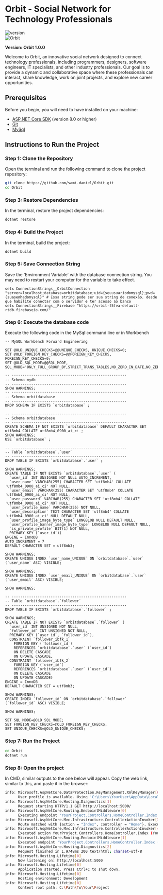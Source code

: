 # Orbit - Social Network for Technology Professionals
![version](https://img.shields.io/badge/version-1_0_0-black.svg) <br>
![Orbit](https://img.shields.io/badge/Orbit-black.svg)

**Version: Orbit 1.0.0**

Welcome to Orbit, an innovative social network designed to connect technology professionals, including programmers, designers, software engineers, IT specialists, and other industry professionals. Our goal is to provide a dynamic and collaborative space where these professionals can interact, share knowledge, work on joint projects, and explore new career opportunities.

## Prerequisites

Before you begin, you will need to have installed on your machine:

- [ASP.NET Core SDK](https://dotnet.microsoft.com/download) (version 8.0 or higher)
- [Git](https://git-scm.com/downloads)
- [MySql](https://dev.mysql.com/downloads/mysql/)

## Instructions to Run the Project

### Step 1: Clone the Repository

Open the terminal and run the following command to clone the project repository:

``` sh
git clone https://github.com/sami-daniel/Orbit.git
cd Orbit
```

### Step 3: Restore Dependencies
In the terminal, restore the project dependencies:
``` sh
dotnet restore
```

### Step 4: Build the Project
In the terminal, build the project:
``` sh
dotnet build
```

### Step 5: Save Connection String
Save the 'Environment Variable' with the database connection string.
You may need to restart your computer for the variable to take effect.
``` PowerSheel
setx ConnectionStrings__OrbitConnection "server=localhost;database=orbitdatabase;uid={seuusuariodomysql};pwd={suasenhadomysql}" # Essa string pode ser sua string de conexão, desde que habilite conectar com o servidor e ter acesso ao banco
setx ConnectionStrings__Firebase "https://orbit-f5fea-default-rtdb.firebaseio.com/"
```

### Step 6: Execute the database code
Execute the following code in the MySql command line or in Workbench
``` MySqlCmd
-- MySQL Workbench Forward Engineering

SET @OLD_UNIQUE_CHECKS=@@UNIQUE_CHECKS, UNIQUE_CHECKS=0;
SET @OLD_FOREIGN_KEY_CHECKS=@@FOREIGN_KEY_CHECKS, FOREIGN_KEY_CHECKS=0;
SET @OLD_SQL_MODE=@@SQL_MODE, SQL_MODE='ONLY_FULL_GROUP_BY,STRICT_TRANS_TABLES,NO_ZERO_IN_DATE,NO_ZERO_DATE,ERROR_FOR_DIVISION_BY_ZERO,NO_ENGINE_SUBSTITUTION';

-- -----------------------------------------------------
-- Schema mydb
-- -----------------------------------------------------
SHOW WARNINGS;
-- -----------------------------------------------------
-- Schema orbitdatabase
-- -----------------------------------------------------
DROP SCHEMA IF EXISTS `orbitdatabase` ;

-- -----------------------------------------------------
-- Schema orbitdatabase
-- -----------------------------------------------------
CREATE SCHEMA IF NOT EXISTS `orbitdatabase` DEFAULT CHARACTER SET utf8mb4 COLLATE utf8mb4_0900_ai_ci ;
SHOW WARNINGS;
USE `orbitdatabase` ;

-- -----------------------------------------------------
-- Table `orbitdatabase`.`user`
-- -----------------------------------------------------
DROP TABLE IF EXISTS `orbitdatabase`.`user` ;

SHOW WARNINGS;
CREATE TABLE IF NOT EXISTS `orbitdatabase`.`user` (
  `user_id` INT UNSIGNED NOT NULL AUTO_INCREMENT,
  `user_name` VARCHAR(255) CHARACTER SET 'utf8mb4' COLLATE 'utf8mb4_0900_ai_ci' NOT NULL,
  `user_email` VARCHAR(255) CHARACTER SET 'utf8mb4' COLLATE 'utf8mb4_0900_ai_ci' NOT NULL,
  `user_password` VARCHAR(255) CHARACTER SET 'utf8mb4' COLLATE 'utf8mb4_0900_ai_ci' NOT NULL,
  `user_profile_name` VARCHAR(255) NOT NULL,
  `user_description` TEXT CHARACTER SET 'utf8mb4' COLLATE 'utf8mb4_0900_ai_ci' NULL DEFAULT NULL,
  `user_profile_image_byte_type` LONGBLOB NULL DEFAULT NULL,
  `user_profile_banner_image_byte_type` LONGBLOB NULL DEFAULT NULL,
  `is_private_profile` BIT(1) NOT NULL,
  PRIMARY KEY (`user_id`))
ENGINE = InnoDB
AUTO_INCREMENT = 7
DEFAULT CHARACTER SET = utf8mb3;

SHOW WARNINGS;
CREATE UNIQUE INDEX `user_name_UNIQUE` ON `orbitdatabase`.`user` (`user_name` ASC) VISIBLE;

SHOW WARNINGS;
CREATE UNIQUE INDEX `user_email_UNIQUE` ON `orbitdatabase`.`user` (`user_email` ASC) VISIBLE;

SHOW WARNINGS;

-- -----------------------------------------------------
-- Table `orbitdatabase`.`follower`
-- -----------------------------------------------------
DROP TABLE IF EXISTS `orbitdatabase`.`follower` ;

SHOW WARNINGS;
CREATE TABLE IF NOT EXISTS `orbitdatabase`.`follower` (
  `user_id` INT UNSIGNED NOT NULL,
  `follower_id` INT UNSIGNED NOT NULL,
  PRIMARY KEY (`user_id`, `follower_id`),
  CONSTRAINT `follower_ibfk_1`
    FOREIGN KEY (`follower_id`)
    REFERENCES `orbitdatabase`.`user` (`user_id`)
    ON DELETE CASCADE
    ON UPDATE CASCADE,
  CONSTRAINT `follower_ibfk_2`
    FOREIGN KEY (`user_id`)
    REFERENCES `orbitdatabase`.`user` (`user_id`)
    ON DELETE CASCADE
    ON UPDATE CASCADE)
ENGINE = InnoDB
DEFAULT CHARACTER SET = utf8mb3;

SHOW WARNINGS;
CREATE INDEX `follower_id` ON `orbitdatabase`.`follower` (`follower_id` ASC) VISIBLE;

SHOW WARNINGS;

SET SQL_MODE=@OLD_SQL_MODE;
SET FOREIGN_KEY_CHECKS=@OLD_FOREIGN_KEY_CHECKS;
SET UNIQUE_CHECKS=@OLD_UNIQUE_CHECKS;
```

### Step 7: Run the Project
``` sh
cd Orbit
dotnet run
```

### Step 8: Open the project
In CMD, similar outputs to the one below will appear. Copy the web link, similar to this, and paste it in the browser:
``` sh
info: Microsoft.AspNetCore.DataProtection.KeyManagement.XmlKeyManager[0]
      User profile is available. Using 'C:\Users\YourUser\AppData\Local\ASP.NET\DataProtection-Keys' as key repository and Windows DPAPI to encrypt keys at rest.
info: Microsoft.AspNetCore.Hosting.Diagnostics[1]
      Request starting HTTP/1.1 GET http://localhost:5000/
info: Microsoft.AspNetCore.Routing.EndpointMiddleware[0]
      Executing endpoint 'YourProject.Controllers.HomeController.Index (YourProject)'
info: Microsoft.AspNetCore.Mvc.Infrastructure.ControllerActionInvoker[3]
      Route matched with {action = "Index", controller = "Home"}. Executing controller action with signature Microsoft.AspNetCore.Mvc.IActionResult Index() on controller YourProject.Controllers.HomeController (YourProject).
info: Microsoft.AspNetCore.Mvc.Infrastructure.ControllerActionInvoker[4]
      Executed action YourProject.Controllers.HomeController.Index (YourProject) in 0.5894ms
info: Microsoft.AspNetCore.Routing.EndpointMiddleware[1]
      Executed endpoint 'YourProject.Controllers.HomeController.Index (YourProject)'
info: Microsoft.AspNetCore.Hosting.Diagnostics[2]
      Request finished in 1.9748ms 200 text/html; charset=utf-8
info: Microsoft.Hosting.Lifetime[0]
      Now listening on: http://localhost:5000
info: Microsoft.Hosting.Lifetime[0]
      Application started. Press Ctrl+C to shut down.
info: Microsoft.Hosting.Lifetime[0]
      Hosting environment: Development
info: Microsoft.Hosting.Lifetime[0]
      Content root path: C:\Path\To\Your\Project
```
